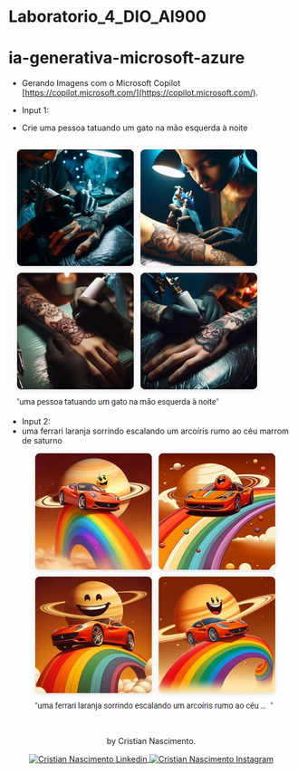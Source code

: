 # Laboratorio_4_DIO_AI900

# ia-generativa-microsoft-azure
- Gerando Imagens com o Microsoft Copilot [https://copilot.microsoft.com/](https://copilot.microsoft.com/).

- Input 1:
- Crie uma pessoa tatuando um gato na mão esquerda à noite

![image](https://github.com/Cristian-Nascimento/Laboratorio_4_DIO_AI900/blob/main/assets/foto1.png)

- Input 2:
- uma ferrari laranja sorrindo escalando um arcoíris rumo ao céu marrom de saturno
![image](https://github.com/Cristian-Nascimento/Laboratorio_4_DIO_AI900/blob/main/assets/foto2.png)

##
<div align="center">
<p>by Cristian Nascimento.</p>
  <p>
    <a href="https://www.linkedin.com/in/cristian-rosa-nascimento/" target="_blank" >
      <img align="center" height="35" src="https://cdn-icons-png.flaticon.com/512/174/174857.png" alt="Cristian Nascimento Linkedin" />
    </a>
    <a href="https://www.instagram.com/cristian._nascimento" target="_blank" >
      <img align="center" height="35" src="https://upload.wikimedia.org/wikipedia/commons/thumb/a/a5/Instagram_icon.png/1200px-Instagram_icon.png" alt="Cristian Nascimento Instagram" />
    </a>
  </p>
</div>
